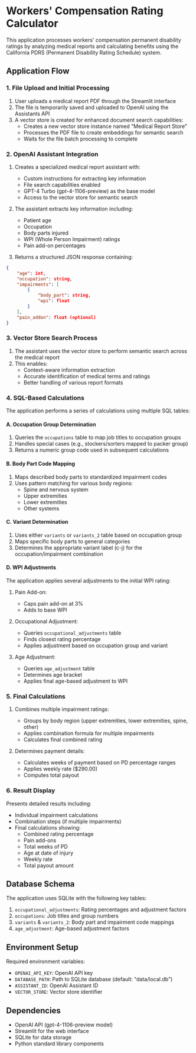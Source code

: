 # Workers' Compensation Rating Calculator

This application processes workers' compensation permanent disability ratings by analyzing medical reports and calculating benefits using the California PDRS (Permanent Disability Rating Schedule) system.

## Application Flow

### 1. File Upload and Initial Processing

1. User uploads a medical report PDF through the Streamlit interface
2. The file is temporarily saved and uploaded to OpenAI using the Assistants API
3. A vector store is created for enhanced document search capabilities:
   - Creates a new vector store instance named "Medical Report Store"
   - Processes the PDF file to create embeddings for semantic search
   - Waits for the file batch processing to complete

### 2. OpenAI Assistant Integration

1. Creates a specialized medical report assistant with:
   - Custom instructions for extracting key information
   - File search capabilities enabled
   - GPT-4 Turbo (gpt-4-1106-preview) as the base model
   - Access to the vector store for semantic search

2. The assistant extracts key information including:
   - Patient age
   - Occupation
   - Body parts injured
   - WPI (Whole Person Impairment) ratings
   - Pain add-on percentages

3. Returns a structured JSON response containing:
```json
{
    "age": int,
    "occupation": string,
    "impairments": [
        {
            "body_part": string,
            "wpi": float
        }
    ],
    "pain_addon": float (optional)
}
```

### 3. Vector Store Search Process

1. The assistant uses the vector store to perform semantic search across the medical report
2. This enables:
   - Context-aware information extraction
   - Accurate identification of medical terms and ratings
   - Better handling of various report formats

### 4. SQL-Based Calculations

The application performs a series of calculations using multiple SQL tables:

#### A. Occupation Group Determination
1. Queries the `occupations` table to map job titles to occupation groups
2. Handles special cases (e.g., stockers/sorters mapped to packer group)
3. Returns a numeric group code used in subsequent calculations

#### B. Body Part Code Mapping
1. Maps described body parts to standardized impairment codes
2. Uses pattern matching for various body regions:
   - Spine and nervous system
   - Upper extremities
   - Lower extremities
   - Other systems

#### C. Variant Determination
1. Uses either `variants` or `variants_2` table based on occupation group
2. Maps specific body parts to general categories
3. Determines the appropriate variant label (c-j) for the occupation/impairment combination

#### D. WPI Adjustments
The application applies several adjustments to the initial WPI rating:

1. Pain Add-on:
   - Caps pain add-on at 3%
   - Adds to base WPI

2. Occupational Adjustment:
   - Queries `occupational_adjustments` table
   - Finds closest rating percentage
   - Applies adjustment based on occupation group and variant

3. Age Adjustment:
   - Queries `age_adjustment` table
   - Determines age bracket
   - Applies final age-based adjustment to WPI

### 5. Final Calculations

1. Combines multiple impairment ratings:
   - Groups by body region (upper extremities, lower extremities, spine, other)
   - Applies combination formula for multiple impairments
   - Calculates final combined rating

2. Determines payment details:
   - Calculates weeks of payment based on PD percentage ranges
   - Applies weekly rate ($290.00)
   - Computes total payout

### 6. Result Display

Presents detailed results including:
- Individual impairment calculations
- Combination steps (if multiple impairments)
- Final calculations showing:
  - Combined rating percentage
  - Pain add-ons
  - Total weeks of PD
  - Age at date of injury
  - Weekly rate
  - Total payout amount

## Database Schema

The application uses SQLite with the following key tables:

1. `occupational_adjustments`: Rating percentages and adjustment factors
2. `occupations`: Job titles and group numbers
3. `variants` & `variants_2`: Body part and impairment code mappings
4. `age_adjustment`: Age-based adjustment factors

## Environment Setup

Required environment variables:
- `OPENAI_API_KEY`: OpenAI API key
- `DATABASE_PATH`: Path to SQLite database (default: "data/local.db")
- `ASSISTANT_ID`: OpenAI Assistant ID
- `VECTOR_STORE`: Vector store identifier

## Dependencies

- OpenAI API (gpt-4-1106-preview model)
- Streamlit for the web interface
- SQLite for data storage
- Python standard library components
